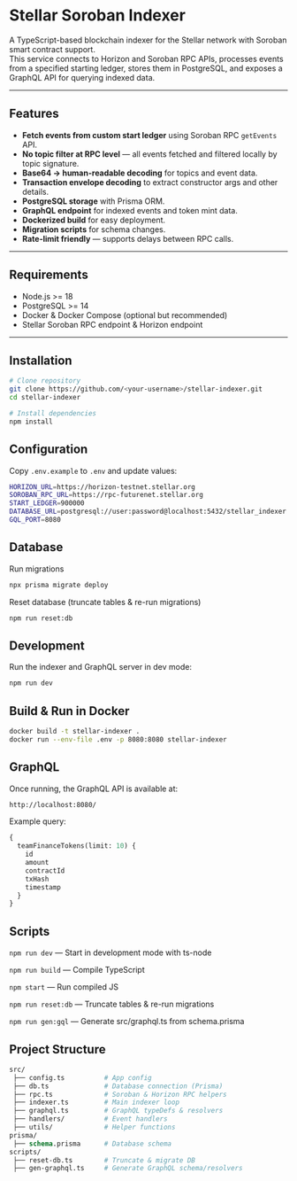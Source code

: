 # Stellar Soroban Indexer

A TypeScript-based blockchain indexer for the Stellar network with Soroban smart contract support.  
This service connects to Horizon and Soroban RPC APIs, processes events from a specified starting ledger, stores them in PostgreSQL, and exposes a GraphQL API for querying indexed data.

---

## Features

- **Fetch events from custom start ledger** using Soroban RPC `getEvents` API.
- **No topic filter at RPC level** — all events fetched and filtered locally by topic signature.
- **Base64 → human-readable decoding** for topics and event data.
- **Transaction envelope decoding** to extract constructor args and other details.
- **PostgreSQL storage** with Prisma ORM.
- **GraphQL endpoint** for indexed events and token mint data.
- **Dockerized build** for easy deployment.
- **Migration scripts** for schema changes.
- **Rate-limit friendly** — supports delays between RPC calls.

---

## Requirements

- Node.js >= 18
- PostgreSQL >= 14
- Docker & Docker Compose (optional but recommended)
- Stellar Soroban RPC endpoint & Horizon endpoint

---

## Installation

```bash
# Clone repository
git clone https://github.com/<your-username>/stellar-indexer.git
cd stellar-indexer

# Install dependencies
npm install
```

## Configuration

Copy `.env.example` to `.env` and update values:

```bash
HORIZON_URL=https://horizon-testnet.stellar.org
SOROBAN_RPC_URL=https://rpc-futurenet.stellar.org
START_LEDGER=900000
DATABASE_URL=postgresql://user:password@localhost:5432/stellar_indexer
GQL_PORT=8080
```

## Database
Run migrations
```bash
npx prisma migrate deploy
```

Reset database (truncate tables & re-run migrations)
```bash
npm run reset:db
```

## Development
Run the indexer and GraphQL server in dev mode:

```bash
npm run dev
```

## Build & Run in Docker
```bash
docker build -t stellar-indexer .
docker run --env-file .env -p 8080:8080 stellar-indexer
```

## GraphQL
Once running, the GraphQL API is available at:

```bash
http://localhost:8080/
```
Example query:

```graphql
{
  teamFinanceTokens(limit: 10) {
    id
    amount
    contractId
    txHash
    timestamp
  }
}
```

## Scripts
`npm run dev` — Start in development mode with ts-node

`npm run build` — Compile TypeScript

`npm start` — Run compiled JS

`npm run reset:db` — Truncate tables & re-run migrations

`npm run gen:gql` — Generate src/graphql.ts from schema.prisma

## Project Structure
```graphql
src/
 ├── config.ts          # App config
 ├── db.ts              # Database connection (Prisma)
 ├── rpc.ts             # Soroban & Horizon RPC helpers
 ├── indexer.ts         # Main indexer loop
 ├── graphql.ts         # GraphQL typeDefs & resolvers
 ├── handlers/          # Event handlers
 ├── utils/             # Helper functions
prisma/
 ├── schema.prisma      # Database schema
scripts/
 ├── reset-db.ts        # Truncate & migrate DB
 ├── gen-graphql.ts     # Generate GraphQL schema/resolvers
```